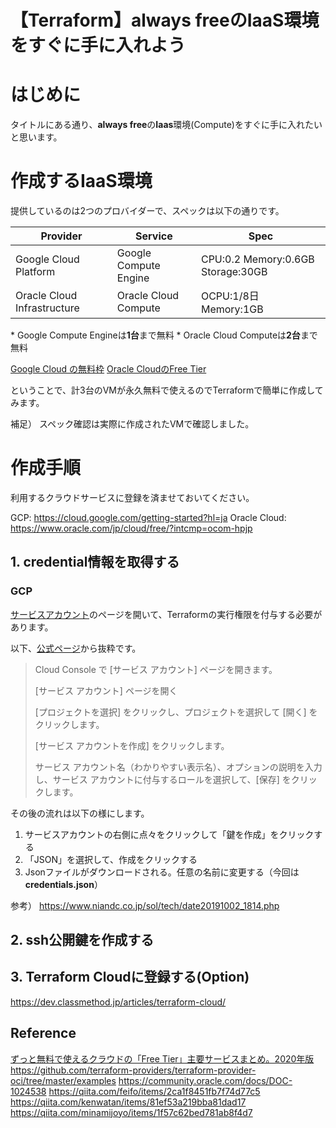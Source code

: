 # 【Terraform】always freeのIaaS環境をすぐに手に入れよう

# はじめに

タイトルにある通り、**always free**の**Iaas**環境(Compute)をすぐに手に入れたいと思います。

# 作成するIaaS環境

提供しているのは2つのプロバイダーで、スペックは以下の通りです。

| Provider              | Service               | Spec                              |
| --------------------- | --------------------- | --------------------------------- |
| Google Cloud Platform | Google Compute Engine | CPU:0.2 Memory:0.6GB Storage:30GB |
| Oracle Cloud Infrastructure | Oracle Cloud Compute  | OCPU:1/8日 Memory:1GB       |

\* Google Compute Engineは**1台**まで無料
\* Oracle Cloud Computeは**2台**まで無料

[Google Cloud の無料枠](https://cloud.google.com/free/docs/gcp-free-tier?hl=ja)
[Oracle CloudのFree Tier](https://docs.cloud.oracle.com/ja-jp/iaas/Content/FreeTier/freetier.htm)

ということで、計3台のVMが永久無料で使えるのでTerraformで簡単に作成してみます。

補足）
スペック確認は実際に作成されたVMで確認しました。

# 作成手順

利用するクラウドサービスに登録を済ませておいてください。

GCP: <https://cloud.google.com/getting-started?hl=ja>
Oracle Cloud: <https://www.oracle.com/jp/cloud/free/?intcmp=ocom-hpjp>

## 1. credential情報を取得する

### GCP

[サービスアカウント](https://console.cloud.google.com/projectselector2/iam-admin/serviceaccounts?supportedpurview=project)のページを開いて、Terraformの実行権限を付与する必要があります。

以下、[公式ページ](https://cloud.google.com/iam/docs/creating-managing-service-accounts?hl=ja#iam-service-accounts-create-console)から抜粋です。

> Cloud Console で [サービス アカウント] ページを開きます。
> 
> [サービス アカウント] ページを開く
> 
> [プロジェクトを選択] をクリックし、プロジェクトを選択して [開く] をクリックします。
> 
> [サービス アカウントを作成] をクリックします。
> 
> サービス アカウント名（わかりやすい表示名）、オプションの説明を入力し、サービス アカウントに付与するロールを選択して、[保存] をクリックします。

その後の流れは以下の様にします。

1. サービスアカウントの右側に点々をクリックして「鍵を作成」をクリックする
2. 「JSON」を選択して、作成をクリックする
3. Jsonファイルがダウンロードされる。任意の名前に変更する（今回は**credentials.json**）

参考）
<https://www.niandc.co.jp/sol/tech/date20191002_1814.php>

## 2. ssh公開鍵を作成する

## 3. Terraform Cloudに登録する(Option)

<https://dev.classmethod.jp/articles/terraform-cloud/>

## Reference

[ずっと無料で使えるクラウドの「Free Tier」主要サービスまとめ。2020年版](https://www.publickey1.jp/blog/20/free_tier2020.html)
https://github.com/terraform-providers/terraform-provider-oci/tree/master/examples
https://community.oracle.com/docs/DOC-1024538
https://qiita.com/feifo/items/2ca1f8451fb7f74d77c5
https://qiita.com/kenwatan/items/81ef53a219bba81dad17
https://qiita.com/minamijoyo/items/1f57c62bed781ab8f4d7

